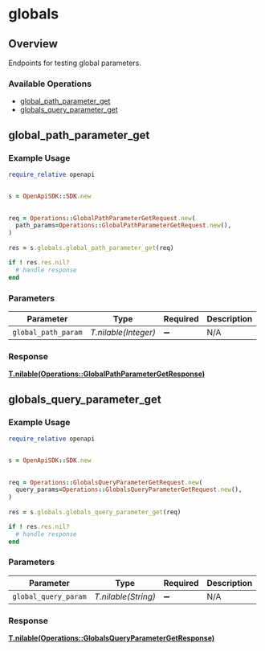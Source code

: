 # globals

## Overview

Endpoints for testing global parameters.

### Available Operations

* [global_path_parameter_get](#global_path_parameter_get)
* [globals_query_parameter_get](#globals_query_parameter_get)

## global_path_parameter_get

### Example Usage

```ruby
require_relative openapi


s = OpenApiSDK::SDK.new

   
req = Operations::GlobalPathParameterGetRequest.new(
  path_params=Operations::GlobalPathParameterGetRequest.new(),
)
    
res = s.globals.global_path_parameter_get(req)

if ! res.res.nil?
  # handle response
end

```

### Parameters

| Parameter            | Type                 | Required             | Description          |
| -------------------- | -------------------- | -------------------- | -------------------- |
| `global_path_param`  | *T.nilable(Integer)* | :heavy_minus_sign:   | N/A                  |


### Response

**[T.nilable(Operations::GlobalPathParameterGetResponse)](../../models/operations/globalpathparametergetresponse.md)**


## globals_query_parameter_get

### Example Usage

```ruby
require_relative openapi


s = OpenApiSDK::SDK.new

   
req = Operations::GlobalsQueryParameterGetRequest.new(
  query_params=Operations::GlobalsQueryParameterGetRequest.new(),
)
    
res = s.globals.globals_query_parameter_get(req)

if ! res.res.nil?
  # handle response
end

```

### Parameters

| Parameter            | Type                 | Required             | Description          |
| -------------------- | -------------------- | -------------------- | -------------------- |
| `global_query_param` | *T.nilable(String)*  | :heavy_minus_sign:   | N/A                  |


### Response

**[T.nilable(Operations::GlobalsQueryParameterGetResponse)](../../models/operations/globalsqueryparametergetresponse.md)**

